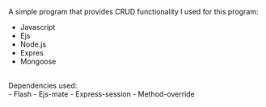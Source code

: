 A simple program that provides CRUD functionality 
I used for this program:
- Javascript
- Ejs
- Node.js
- Expres
- Mongoose
<br>
Dependencies used:
<br>
- Flash
- Ejs-mate 
- Express-session
- Method-override
